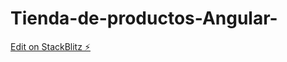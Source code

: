 # Tienda-de-productos-Angular-

[Edit on StackBlitz ⚡️](https://stackblitz.com/edit/angular-j9xcld-c2dyxr)